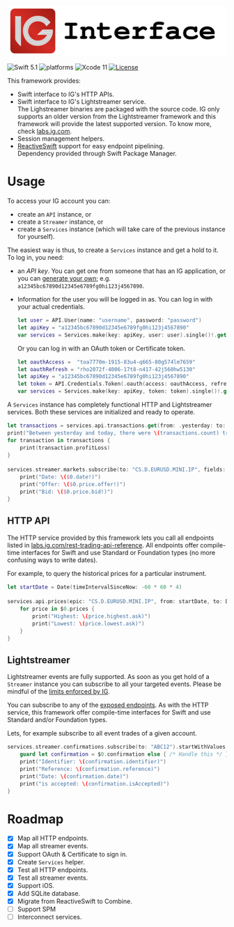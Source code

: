 <p align="center">
    <img src="Assets/IG.svg" alt="Codable CSV"/>
</p>

![Swift 5.1](https://img.shields.io/badge/Swift-5.1-orange.svg) ![platforms](https://img.shields.io/badge/platforms-macOS%20%7C%20iOS-lightgrey.svg) ![Xcode 11](https://img.shields.io/badge/Xcode-11-blueviolet.svg) [![License](http://img.shields.io/:license-mit-blue.svg)](http://doge.mit-license.org)

This framework provides:

-   Swift interface to IG's HTTP APIs.
-   Swift interface to IG's Lightstreamer service.
    <br>The Lighstreamer binaries are packaged with the source code. IG only supports an older version from the Lightstreamer framework and this framework will provide the latest supported version. To know more, check [labs.ig.com](https://labs.ig.com/lightstreamer-downloads).
-   Session management helpers.
-   [ReactiveSwift](https://github.com/ReactiveCocoa/ReactiveSwift) support for easy endpoint pipelining.
    <br>Dependency provided through Swift Package Manager.

# Usage

To access your IG account you can:

-   create an `API` instance, or
-   create a `Streamer` instance, or
-   create a `Services` instance (which will take care of the previous instance for yourself).

The easiest way is thus, to create a `Services` instance and get a hold to it. To log in, you need:

-   an _API key_.
    You can get one from someone that has an IG application, or you can [generate your own](https://labs.ig.com/gettingstarted); e.g. `a12345bc67890d12345e6789fg0hi123j4567890`.
-   Information for the user you will be logged in as.
    You can log in with your actual credentials.

    ```swift
    let user = API.User(name: "username", password: "password")
    let apiKey = "a12345bc67890d12345e6789fg0hi123j4567890"
    var services = Services.make(key: apiKey, user: user).single()!.get()
    ```

    Or you can log in with an OAuth token or Certificate token.

    ```swift
    let oauthAccess =  "toa7770m-1915-83u4-q665-80g574lm7659"
    let oauthRefresh = "rho2072f-4006-17t8-n417-42j560hw5130"
    let apiKey = "a12345bc67890d12345e6789fg0hi123j4567890"
    let token = API.Credentials.Token(.oauth(access: oauthAccess, refresh: oauthRefresh, scope: "profile", type: "Bearer"), .expiresIn: 60))
    var services = Services.make(key: apiKey, token: token).single()!.get()
    ```

A `Services` instance has completely functional HTTP and Lightstreamer services. Both these services are initialized and ready to operate.

```swift
let transactions = services.api.transactions.get(from: .yesterday: to: Date()).single()!.get()
print("Between yesterday and today, there were \(transactions.count) transactions")
for transaction in transactions {
    print(transaction.profitLoss)
}

services.streamer.markets.subscribe(to: "CS.D.EURUSD.MINI.IP", fields: [.bid, .offer, .date]).startWithValues {
    print("Date: \($0.date!)")
    print("Offer: \($0.price.offer!)")
    print("Bid: \($0.price.bid!)")
}
```

## HTTP API

The HTTP service provided by this framework lets you call all endpoints listed in [labs.ig.com/rest-trading-api-reference](https://labs.ig.com/rest-trading-api-reference). All endpoints offer compile-time interfaces for Swift and use Standard or Foundation types (no more confusing ways to write dates).

For example, to query the historical prices for a particular instrument.

```swift
let startDate = Date(timeIntervalSinceNow: -60 * 60 * 4)

services.api.prices(epic: "CS.D.EURUSD.MINI.IP", from: startDate, to: Date(), resolution: .minute).startWithValues {
    for price in $0.prices {
        print("Highest: \(price.highest.ask)")
        print("Lowest: \(price.lowest.ask)")
    }
}
```

## Lightstreamer

Lightstreamer events are fully supported. As soon as you get hold of a `Streamer` instance you can subscribe to all your targeted events. Please be mindful of the [limits enforced by IG](https://labs.ig.com/faq#limits).

You can subscribe to any of the [exposed endpoints](https://labs.ig.com/streaming-api-reference). As with the HTTP service, this framework offer compile-time interfaces for Swift and use Standard and/or Foundation types.

Lets, for example subscribe to all event trades of a given account.

```swift
services.streamer.confirmations.subscribe(to: "ABC12").startWithValues {
    guard let confirmation = $0.confirmation else { /* Handle this */ }
    print("Identifier: \(confirmation.identifier)")
    print("Reference: \(confirmation.reference)")
    print("Date: \(confirmation.date)")
    print("is accepted: \(confirmation.isAccepted)")
}
```

# Roadmap

-   [x] Map all HTTP endpoints.
-   [x] Map all streamer events.
-   [x] Support OAuth & Certificate to sign in.
-   [x] Create `Services` helper.
-   [x] Test all HTTP endpoints.
-   [x] Test all streamer events.
-   [x] Support iOS.
-   [x] Add SQLite database.
-   [x] Migrate from ReactiveSwift to Combine.
-   [ ] Support SPM
-   [ ] Interconnect services.
